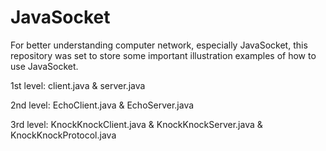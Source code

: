# JavaSocket

For better understanding computer network, especially JavaSocket, this repository was set to store some important illustration examples of how to use JavaSocket.

1st level: client.java & server.java

2nd level: EchoClient.java & EchoServer.java

3rd level: KnockKnockClient.java & KnockKnockServer.java & KnockKnockProtocol.java
